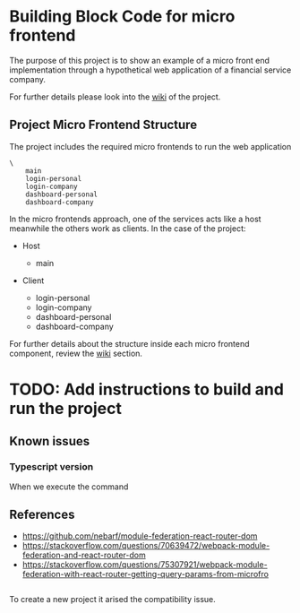# Building Block Code for micro frontend

The purpose of this project is to show an example of a micro front end implementation through a hypothetical web application of a financial service company. 

For further details please look into the [wiki](https://github.com/saffog/bb-micro-frontend/wiki#micro-frontend-building-code-block) of the project.

## Project Micro Frontend Structure

The project includes the required micro frontends to run the web application

```
\
    main
    login-personal
    login-company
    dashboard-personal
    dashboard-company
```  

In the micro frontends approach, one of the services acts like a host meanwhile the others work as clients. In the case of the project:

- Host
  - main

- Client
  - login-personal
  - login-company
  - dashboard-personal
  - dashboard-company

For further details about the structure inside each micro frontend component, review the [wiki](https://github.com/saffog/bb-micro-frontend/wiki/MF-Structure) section.

# TODO: Add instructions to build and run the project

## Known issues

### Typescript version

When we execute the command

## References
  - https://github.com/nebarf/module-federation-react-router-dom
  - https://stackoverflow.com/questions/70639472/webpack-module-federation-and-react-router-dom
  - https://stackoverflow.com/questions/75307921/webpack-module-federation-with-react-router-getting-query-params-from-microfro

```
```

To create a new project it arised the compatibility issue.

